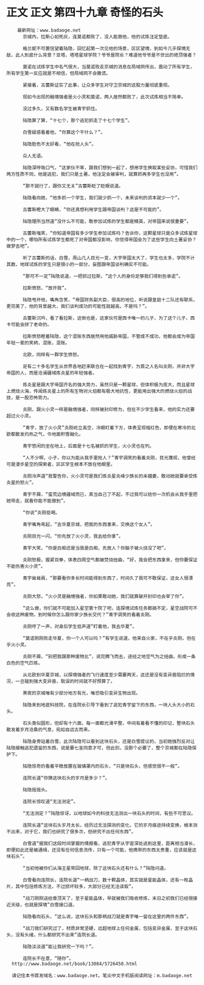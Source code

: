 # 正文 正文 第四十九章 奇怪的石头
        最新网址：www.badaoge.net
          京城内，拉斯心如死灰，连莫诺都败了，没人能救他，他的试炼注定垫底。
      
          格兰妮不可置信望着陆隐，回忆起第一次见他的场景，区区望境，到如今几乎探境无敌，此人到底什么背景？亚塔，塔塔星球学院？爷爷是院长？难道他爷爷是不世出的绝顶强者？
      
          莫诺在试炼学生中名气很大，当莫诺败走京城的消息在局域网传出，震动了所有学生，所有学生第一反应就是不相信，但局域网不会撒谎。
      
          紧接着，古蕾斯证实了此事，让众多学生对守卫京城的这股力量彻底重视。
      
          现如今出现的融境强者是火小灵和莫诺，两人居然都败了，此次试炼相当不简单。
      
          没过多久，又有数名学生被青宇抓住。
      
          陆隐算了算，“十七个，那个逃犯抓走了十七个学生”。
      
          白雪疑惑看着他，“你算这个干什么？”。
      
          陆隐脸色不太好看，“他在抢人头”。
      
          众人无语。
      
          陆隐深呼吸口气，“这家伙不笨，跟我们想到一起了，想用学生换取某些妥协，可惜我们两方性质不同，他是逃犯，我们只是土著，他注定会被审判，就算抓再多学生也没用”。
      
          “那不就行了，跟你又无关”古蕾斯眨了眨眼说道。
      
          陆隐看向她，“他多抓一个学生，我们就少抓一个，未来谈判的资本就少一个”。
      
          古蕾斯瞪大了眼睛，“你还真想利用学生跟帝国谈判？这是不可能的”。
      
          陆隐理所当然道“没什么不可能，敢参加试炼的学生都是精英，对帝国来说很重要”。
      
          古蕾斯嗤笑，“你知道帝国有多少学生参加试炼吗？告诉你，这颗星球只是众多试炼星球中的一个，哪怕所有试炼学生都死了对帝国都没影响，你觉得帝国会为了这些学生向土著妥协？做梦去吧”。
      
          听了古蕾斯的话，白雪，周山几人目光一变，大宇帝国太大了，学生也太多，学院不计其数，地球试炼的学生只是很小的一部分，妄图跟帝国谈判确实不可能。
      
          “那可不一定”陆隐说道，一把抓过拉斯，“这个人的身份足够我们得到些承诺”。
      
          拉斯愤怒，“放开我”。
      
          陆隐甩开他，嘴角含笑，“帝国财务副大臣，很高的地位，听说跟皇庭十二队还有联系，更完美了，他的背景越大，我们谈判成功的可能性就越高，不是吗？”。
      
          古蕾斯沉吟，看了看拉斯，这倒也是，这家伙可是西卡唯一的儿子，为了这个儿子，西卡可能会拼了老命的。
      
          拉斯愤怒瞪着陆隐，这个混账东西居然用他威胁帝国，不管成不成功，他都会成为帝国年轻一辈的笑柄，混账，混账。
      
          北欧，同样有一群学生愤怒。
      
          足有二十多名学生从世界各地赶来联合在一起找到青宇，为首之人名叫炎刚，并非大宇帝国的人，而是沧澜疆域炼炎星的年轻强者。
      
          炼炎星是跟大宇帝国齐名的强大势力，虽然只是一颗星球，但体积极为庞大，而且星球上燃烧火海，传闻炼炎星上的所有生物对火焰都有极大地抗性，更能用出强大的燃烧火焰的战技，是一股恐怖势力。
      
          炎刚，跟火小灵一样是融境强者，同样被封印修为，但在不少学生看来，他的实力还要超过火小灵。
      
          “青宇，放了火小灵”炎刚屹立高空，冷眼盯着下方，体表呈现暗红色，即便在寒冷的北欧都散发灼热之气，令地面积雪融化。
      
          青宇悠闲的坐在地上，后面是十七名被抓的学生，火小灵也在列。
      
          “人不少啊，小子，你以为能从我手里抢人？”青宇调笑的看着炎刚，目光蔑视，他曾经可是漫步星空的探索者，区区学生根本不放在他眼里。
      
          炎刚冷声道“我警告你，火小灵可是我们炼炎星炎峰少族长的未婚妻，敢动她就要承受炼炎星的怒火”。
      
          青宇不屑，“蛮荒边境疆域而已，真当自己了不起，不过我可以给你一次机会从我手里把她带走，就看你能不能做到”。
      
          “你说”炎刚低喝。
      
          青宇嘴角弯起，“去华夏京城，把我的东西拿来，交换这个女人”。
      
          炎刚目光一闪，“你先放了火小灵，我去给你拿”。
      
          青宇大笑，“你是白痴还是当我是白痴，先放人？你脑子被火烧没了吧”。
      
          炎刚怒极，握紧双拳，体表四周空气都被焚烧扭曲，“好，我会把东西拿来，但你要保证不能伤害火小灵”。
      
          青宇耸耸肩，“那要看你多长时间能得到东西了，时间久了我可不敢保证，这女人很漂亮”。
      
          炎刚大怒，“火小灵是融境强者，你如果敢动她，我们就算破开封印也会宰了你”。
      
          “这么做，你们就不可能加入星空第十院了吧，连探境试炼任务都搞不定，星空战院可不会收这种废物，到时候你怎么跟你家少族长交代？”青宇调笑的看着炎刚。
      
          炎刚哼了一声，对身后学生低声道“盯着他，我去华夏”。
      
          “莫诺刚刚败走华夏，你一个人可以吗？”有学生说道，他来自火家，不在乎炎刚，但在乎火小灵。
      
          炎刚不屑，“别把我跟那种废物比”，说完腾飞而去，途经之地空气为之扭曲，形成一条白色的空气匹练。
      
          从北欧到华夏京城，以探境强者的飞行速度至少需要两天，这还是没有变异兽阻拦的情况，一旦碰到强大变异兽，耽误的时间就不好预算了。
      
          黑夜的京城唯有少部分地方有光，唯恐吸引变异生物出现。
      
          陆隐来到地底科技院，在连院长引导下看到了逃犯青宇留下的东西，一块人头大小的石头。
      
          石头类似圆形，但却有十六面，每一面都光滑平整，中间有着看不懂的印记，整块石头散发着岁月沧桑的气息，宛如自远古而来。
      
          陆隐身旁站着白雪，此次陆隐可以看到这块石头，还是白雪提议的，当初她强烈反对让陆隐接触逃犯遗留的东西，说是要七圣同意才可，但此刻，没那个必要了，整个京城都在陆隐保护下。
      
          陆隐惊奇的看着平稳放置在玻璃罩内的石头，“只是块石头，但感觉很不一般”。
      
          连院长道“你猜这块石头的岁月是多少？”。
      
          陆隐摇摇头。
      
          连院长惊叹道“无法测定”。
      
          “无法测定？”陆隐惊讶，以地球如今的科技无法测出一块石头的时间，有些不可思议。
      
          连院长道“这块石头岁月太长，经历过无法探测的变化，它的岁月痕迹持续变换，根本测不出来，对于它，我们也研究了很多次，但研究不出任何东西”。
      
          白雪道“据我们这段时间掌握的情报看，逃犯青宇从宇宙深处逃到这里，距离相当漫长，即便如此还是被通缉，还没有任何信息流传，只有一个可能，他携带的东西太贵重，应该就是这块石头”。
      
          “当初他被你们从海王星带回地球，除了这块石头还有什么？”陆隐问道。
      
          白雪看向连院长，连院长道“一柄战刀，数十颗晶体，其实就是星能晶体，还有一枚晶片，其中包括修炼方法，不过损坏较多，大部分已经无法读取”。
      
          “战刀刚刚送给章顶天了，至于星能晶体，早就被我们吸收修炼，末日之初我们已经很接近天级，也就是探境”白雪接口道。
      
          陆隐看向石头，“这么说，这块石头和那柄战刀就是青宇唯一留在这里的两件东西”。
      
          “战刀我们研究过了，材质非常坚硬，远超地球上任何金属，包括变异金属，至于这块石头，没有头绪，什么都研究不出来”连院长道。
      
          陆隐淡淡道“能让我研究一下吗？”。
      
          连院长不在意，“随你”。
      http://www.badaoge.net/book/13084/5726450.html
      
      请记住本书首发域名：www.badaoge.net。笔尖中文手机版阅读网址：m.badaoge.net
